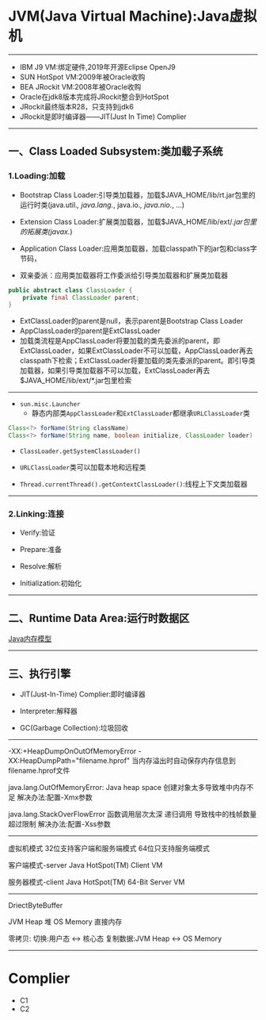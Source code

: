 # JVM(Java Virtual Machine):Java虚拟机

---
- IBM J9 VM:绑定硬件,2019年开源Eclipse OpenJ9
- SUN HotSpot VM:2009年被Oracle收购
- BEA JRockit VM:2008年被Oracle收购
- Oracle在jdk8版本完成将JRockit整合到HotSpot
- JRockit最终版本R28，只支持到jdk6
- JRockit是即时编译器——JIT(Just In Time) Complier

---
## 一、Class Loaded Subsystem:类加载子系统
### 1.Loading:加载

- Bootstrap Class Loader:引导类加载器，加载$JAVA_HOME/lib/rt.jar包里的运行时类(java.util.*, java.lang.*, java.io.*, java.nio.*, ...)


- Extension Class Loader:扩展类加载器，加载$JAVA_HOME/lib/ext/*.jar包里的拓展类(javax.*)
- Application Class Loader:应用类加载器，加载classpath下的jar包和class字节码，

- 双亲委派：应用类加载器将工作委派给引导类加载器和扩展类加载器
```java
public abstract class ClassLoader {
    private final ClassLoader parent;
}
```

- ExtClassLoader的parent是null，表示parent是Bootstrap Class Loader
- AppClassLoader的parent是ExtClassLoader
- 加载类流程是AppClassLoader将要加载的类先委派的parent，即ExtClassLoader，如果ExtClassLoader不可以加载，AppClassLoader再去classpath下检索；ExtClassLoader将要加载的类先委派的parent。即引导类加载器，如果引导类加载器不可以加载，ExtClassLoader再去$JAVA_HOME/lib/ext/*.jar包里检索


---

- `sun.misc.Launcher`
    - 静态内部类`AppClassLoader`和`ExtClassLoader`都继承`URLClassLoader`类
```java
Class<?> forName(String className)
Class<?> forName(String name, boolean initialize, ClassLoader loader)


```


- `ClassLoader.getSystemClassLoader()`


- `URLClassLoader`类可以加载本地和远程类


- `Thread.currentThread().getContextClassLoader()`:线程上下文类加载器
---


### 2.Linking:连接
- Verify:验证
- Prepare:准备
- Resolve:解析

- Initialization:初始化


---
## 二、Runtime Data Area:运行时数据区
[Java内存模型](jmm.md)


---
## 三、执行引擎

- JIT(Just-In-Time) Complier:即时编译器


- Interpreter:解释器


- GC(Garbage Collection):垃圾回收


---

-XX:+HeapDumpOnOutOfMemoryError
-XX:HeapDumpPath="filename.hprof"
当内存溢出时自动保存内存信息到filename.hprof文件



java.lang.OutOfMemoryError: Java heap space
创建对象太多导致堆中内存不足
解决办法:配置-Xmx参数


java.lang.StackOverFlowError
函数调用层次太深
递归调用
导致栈中的栈帧数量超过限制
解决办法:配置-Xss参数



---


虚拟机模式
32位支持客户端和服务端模式
64位只支持服务端模式


客户端模式-server
Java HotSpot(TM) Client VM


服务器模式-client
Java HotSpot(TM) 64-Bit Server VM

---




DriectByteBuffer

JVM Heap 堆
OS Memory 直接内存

零拷贝:
切换:用户态 <-> 核心态
复制数据:JVM Heap <-> OS Memory


---

# Complier

- C1
- C2

